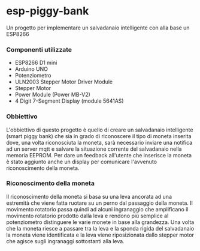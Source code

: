 # esp-piggy-bank
Un progetto per implementare un salvadanaio intelligente con alla base un ESP8266

### Componenti utilizzate

- ESP8266 D1 mini
- Arduino UNO
- Potenziometro
- ULN2003 Stepper Motor Driver Module
- Stepper Motor
- Power Module (Power MB-V2)
- 4 Digit 7-Segment Display (module 5641AS)

### Obbiettivo

L'obbiettivo di questo progetto è quello di creare un salvadanaio intelligente (smart piggy bank) che sia in grado di riconoscere il tipo di moneta inserita dove, una volta riconosciuta la moneta, sarà necessario inviare una notifica ad un server mqtt e salvare la situazione corrente del salvadanaio nella memoria EEPROM. Per dare un feedback all'utente che inserisce la moneta è stato aggiunto anche un display per comunicare l'avvenuto riconoscimento della moneta.

### Riconoscimento della moneta

Il riconoscimento della moneta si basa su una leva ancorata ad una estremità che viene fatta ruotare su un perno dal passaggio della moneta. Il movimento rotatorio passa quindi ad alcuni ingranaggio che amplificano il movimento rotatorio prodotto dalla leva e rendono più semplice al potenziometro distinguere le varie monete in base alla grandezza.
Una volta che la moneta riesce a passare tra la leva e la sponda rigida del salvadanaio la moneta viene identificata e la leva viene riposizionata dallo stepper motor che agisce sugli ingranaggi sottostanti alla leva.
